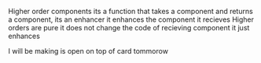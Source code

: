 Higher order components
its a function that takes a component and returns a component, its an enhancer it enhances the component it recieves
Higher orders are pure it does not change the code of recieving component it just enhances

I will be making is open on top of card tommorow
